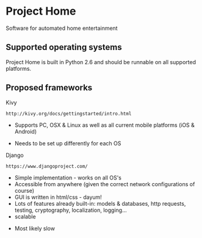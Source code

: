 # Project Home

Software for automated home entertainment

## Supported operating systems
Project Home is built in Python 2.6 and should be runnable on all supported platforms.

## Proposed frameworks

Kivy

`http://kivy.org/docs/gettingstarted/intro.html`

 + Supports PC, OSX & Linux as well as all current mobile platforms (iOS & Android)
 - Needs to be set up differently for each OS

Django

`https://www.djangoproject.com/`

 + Simple implementation - works on all OS's
 + Accessible from anywhere (given the correct network configurations of course)
 + GUI is written in html/css - dayum!
 + Lots of features already built-in: models & databases, http requests, testing, cryptography, localization, logging...
 + scalable
 - Most likely slow


